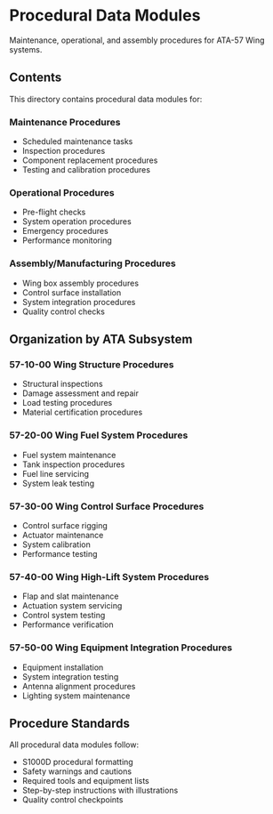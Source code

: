 # Procedural Data Modules

Maintenance, operational, and assembly procedures for ATA-57 Wing systems.

## Contents

This directory contains procedural data modules for:

### Maintenance Procedures
- Scheduled maintenance tasks
- Inspection procedures
- Component replacement procedures
- Testing and calibration procedures

### Operational Procedures
- Pre-flight checks
- System operation procedures
- Emergency procedures
- Performance monitoring

### Assembly/Manufacturing Procedures
- Wing box assembly procedures
- Control surface installation
- System integration procedures
- Quality control checks

## Organization by ATA Subsystem

### 57-10-00 Wing Structure Procedures
- Structural inspections
- Damage assessment and repair
- Load testing procedures
- Material certification procedures

### 57-20-00 Wing Fuel System Procedures
- Fuel system maintenance
- Tank inspection procedures
- Fuel line servicing
- System leak testing

### 57-30-00 Wing Control Surface Procedures
- Control surface rigging
- Actuator maintenance
- System calibration
- Performance testing

### 57-40-00 Wing High-Lift System Procedures
- Flap and slat maintenance
- Actuation system servicing
- Control system testing
- Performance verification

### 57-50-00 Wing Equipment Integration Procedures
- Equipment installation
- System integration testing
- Antenna alignment procedures
- Lighting system maintenance

## Procedure Standards

All procedural data modules follow:
- S1000D procedural formatting
- Safety warnings and cautions
- Required tools and equipment lists
- Step-by-step instructions with illustrations
- Quality control checkpoints